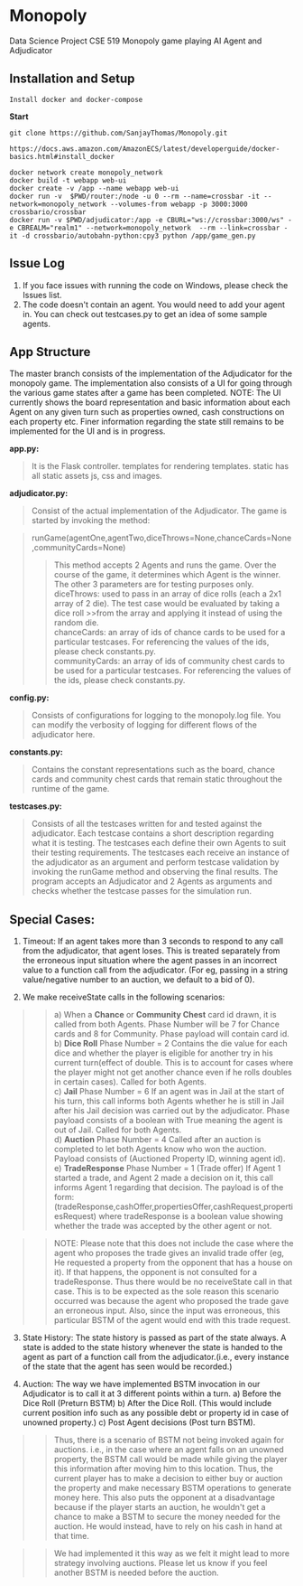 # Monopoly

Data Science Project CSE 519
Monopoly game playing AI Agent and Adjudicator

## Installation and Setup

`Install docker and docker-compose`

**Start**

```
git clone https://github.com/SanjayThomas/Monopoly.git 

https://docs.aws.amazon.com/AmazonECS/latest/developerguide/docker-basics.html#install_docker

docker network create monopoly_network
docker build -t webapp web-ui
docker create -v /app --name webapp web-ui
docker run -v  $PWD/router:/node -u 0 --rm --name=crossbar -it --network=monopoly_network --volumes-from webapp -p 3000:3000 crossbario/crossbar
docker run -v $PWD/adjudicator:/app -e CBURL="ws://crossbar:3000/ws" -e CBREALM="realm1" --network=monopoly_network  --rm --link=crossbar -it -d crossbario/autobahn-python:cpy3 python /app/game_gen.py
```

## Issue Log

1. If you face issues with running the code on Windows, please check the Issues list.
2. The code doesn't contain an agent. You would need to add your agent in. You can check out testcases.py to get an idea of some sample agents.

## App Structure

The master branch consists of the implementation of the Adjudicator for the monopoly game.
The implementation also consists of a UI for going through the various game states after a game has been completed.
NOTE: The UI currently shows the board representation and basic information about each Agent on any given turn such as properties owned, cash constructions on each property etc. Finer information regarding the state still remains to be implemented for the UI and is in progress.

**app.py:**<br>

> It is the Flask controller.
> templates for rendering templates.
> static has all static assets js, css and images.

**adjudicator.py:**<br>

> Consist of the actual implementation of the Adjudicator. The game is started by invoking the method:

> runGame(agentOne,agentTwo,diceThrows=None,chanceCards=None,communityCards=None)<br>
>
> > This method accepts 2 Agents and runs the game. Over the course of the game, it determines which Agent is the winner.<br>
> > The other 3 parameters are for testing purposes only.<br>
> > diceThrows: used to pass in an array of dice rolls (each a 2x1 array of 2 die). The test case would be evaluated by taking a dice roll >>from the array and applying it instead of using the random die.<br>
> > chanceCards: an array of ids of chance cards to be used for a particular testcases. For referencing the values of the ids, please check constants.py.<br>
> > communityCards: an array of ids of community chest cards to be used for a particular testcases. For referencing the values of the ids, please check constants.py.

**config.py:**

> Consists of configurations for logging to the monopoly.log file. You can modify the verbosity of logging for different flows of the adjudicator here.

**constants.py:**

> Contains the constant representations such as the board, chance cards and community chest cards that remain static throughout the runtime of the game.

**testcases.py:**

> Consists of all the testcases written for and tested against the adjudicator. Each testcase contains a short description regarding what it is testing. The testcases each define their own Agents to suit their testing requirements. The testcases each receive an instance of the adjudicator as an argument and perform testcase validation by invoking the runGame method and observing the final results.
> The program accepts an Adjudicator and 2 Agents as arguments and checks whether the testcase passes for the simulation run.

## Special Cases:

1. Timeout:
   If an agent takes more than 3 seconds to respond to any call from the adjudicator, that agent loses. This is treated separately from the erroneous input situation where the agent passes in an incorrect value to a function call from the adjudicator. (For eg, passing in a string value/negative number to an auction, we default to a bid of 0).

2. We make receiveState calls in the following scenarios:

> > a) When a **Chance** or **Community Chest** card id drawn, it is called from both Agents.
> > Phase Number will be 7 for Chance cards and 8 for Community.
> > Phase payload will contain card id.<br>
> > b) **Dice Roll**
> > Phase Number = 2
> > Contains the die value for each dice and whether the player is eligible for another try in his current turn(effect of double. This is to account for cases where the player might not get another chance even if he rolls doubles in certain cases).
> > Called for both Agents.<br>
> > c) **Jail**
> > Phase Number = 6
> > If an agent was in Jail at the start of his turn, this call informs both Agents whether he is still in Jail after his Jail decision was carried out by the adjudicator.
> > Phase payload consists of a boolean with True meaning the agent is out of Jail.
> > Called for both Agents.<br>
> > d) **Auction**
> > Phase Number = 4
> > Called after an auction is completed to let both Agents know who won the auction. Payload consists of (Auctioned Property ID, winning agent id).<br>
> > e) **TradeResponse**
> > Phase Number = 1 (Trade offer)
> > If Agent 1 started a trade, and Agent 2 made a decision on it, this call informs Agent 1 regarding that decision.
> > The payload is of the form:
> > (tradeResponse,cashOffer,propertiesOffer,cashRequest,propertiesRequest)
> > where tradeResponse is a boolean value showing whether the trade was accepted by the other agent or not.

> > NOTE: Please note that this does not include the case where the agent who proposes the trade gives an invalid trade offer (eg, He requested a property from the opponent that has a house on it). If that happens, the opponent is not consulted for a tradeResponse. Thus there would be no receiveState call in that case. This is to be expected as the sole reason this scenario occurred was because the agent who proposed the trade gave an erroneous input. Also, since the input was erroneous, this particular BSTM of the agent would end with this trade request.

3. State History:
   The state history is passed as part of the state always. A state is added to the state history whenever the state is handed to the agent as part of a function call from the adjudicator.(i.e., every instance of the state that the agent has seen would be recorded.)

4. Auction:
   The way we have implemented BSTM invocation in our Adjudicator is to call it at 3 different points within a turn.
   a) Before the Dice Roll (Preturn BSTM)
   b) After the Dice Roll. (This would include current position info such as any possible debt or property id in case of unowned property.)
   c) Post Agent decisions (Post turn BSTM).

> > Thus, there is a scenario of BSTM not being invoked again for auctions. i.e., in the case where an agent falls on an unowned property, the BSTM call would be made while giving the player this information after moving him to this location. Thus, the current player has to make a decision to either buy or auction the property and make necessary BSTM operations to generate money here. This also puts the opponent at a disadvantage because if the player starts an auction, he wouldn't get a chance to make a BSTM to secure the money needed for the auction. He would instead, have to rely on his cash in hand at that time.

> > We had implemented it this way as we felt it might lead to more strategy involving auctions. Please let us know if you feel another BSTM is needed before the auction.

```

```
